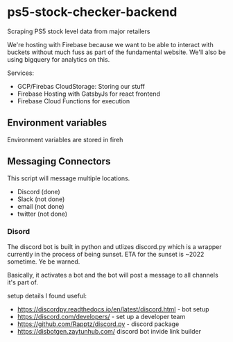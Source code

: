 # ps5-stock-checker-backend
Scraping PS5 stock level data from major retailers

We're hosting with Firebase because we want to be able to interact with buckets without much fuss as part of the fundamental website. We'll also be using bigquery for analytics on this. 

Services: 
- GCP/Firebas CloudStorage: Storing our stuff
- Firebase Hosting with GatsbyJs for react frontend
- Firebase Cloud Functions for execution

## Environment variables

Environment variables are stored in fireh


## Messaging Connectors

This script will message multiple locations.

- Discord (done)
- Slack (not done)
- email (not done)
- twitter (not done)

### Disord

The discord bot is built in python and utlizes discord.py which is a wrapper currently in the process of being sunset. ETA for the sunset is ~2022 sometime. Ye be warned. 

Basically, it activates a bot and the bot will post a message to all channels it's part of. 

setup details I found useful: 
- https://discordpy.readthedocs.io/en/latest/discord.html - bot setup
- https://discord.com/developers/ - set up a developer team
- https://github.com/Rapptz/discord.py - discord package
- https://disbotgen.zaytunhub.com/ discord bot invide link builder
